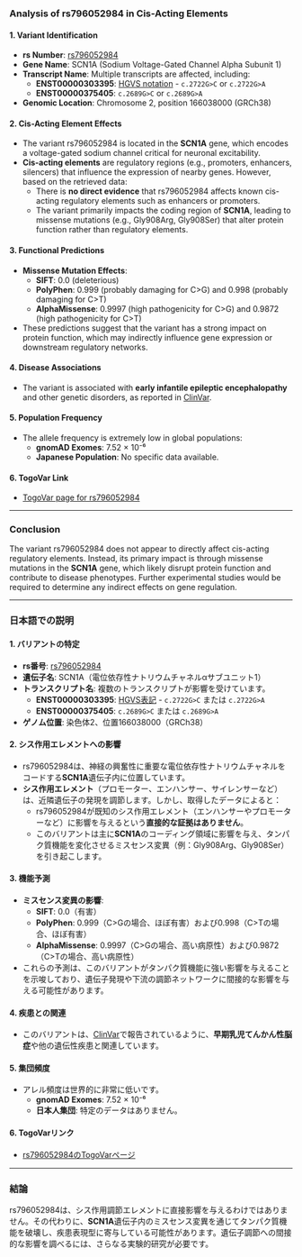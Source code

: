 ### Analysis of rs796052984 in Cis-Acting Elements

#### 1. **Variant Identification**
   - **rs Number**: [rs796052984](https://identifiers.org/dbsnp/rs796052984)
   - **Gene Name**: SCN1A (Sodium Voltage-Gated Channel Alpha Subunit 1)
   - **Transcript Name**: Multiple transcripts are affected, including:
     - **ENST00000303395**: [HGVS notation](https://www.ncbi.nlm.nih.gov/clinvar/variation/206786) - `c.2722G>C` or `c.2722G>A`
     - **ENST00000375405**: `c.2689G>C` or `c.2689G>A`
   - **Genomic Location**: Chromosome 2, position 166038000 (GRCh38)

#### 2. **Cis-Acting Element Effects**
   - The variant rs796052984 is located in the **SCN1A** gene, which encodes a voltage-gated sodium channel critical for neuronal excitability.
   - **Cis-acting elements** are regulatory regions (e.g., promoters, enhancers, silencers) that influence the expression of nearby genes. However, based on the retrieved data:
     - There is **no direct evidence** that rs796052984 affects known cis-acting regulatory elements such as enhancers or promoters.
     - The variant primarily impacts the coding region of **SCN1A**, leading to missense mutations (e.g., Gly908Arg, Gly908Ser) that alter protein function rather than regulatory elements.

#### 3. **Functional Predictions**
   - **Missense Mutation Effects**:
     - **SIFT**: 0.0 (deleterious)
     - **PolyPhen**: 0.999 (probably damaging for C>G) and 0.998 (probably damaging for C>T)
     - **AlphaMissense**: 0.9997 (high pathogenicity for C>G) and 0.9872 (high pathogenicity for C>T)
   - These predictions suggest that the variant has a strong impact on protein function, which may indirectly influence gene expression or downstream regulatory networks.

#### 4. **Disease Associations**
   - The variant is associated with **early infantile epileptic encephalopathy** and other genetic disorders, as reported in [ClinVar](https://www.ncbi.nlm.nih.gov/clinvar/variation/1695472).

#### 5. **Population Frequency**
   - The allele frequency is extremely low in global populations:
     - **gnomAD Exomes**: 7.52 × 10⁻⁶
     - **Japanese Population**: No specific data available.

#### 6. **TogoVar Link**
   - [TogoVar page for rs796052984](https://togovar.org/variant/2-166038000-C-G)

---

### Conclusion
The variant rs796052984 does not appear to directly affect cis-acting regulatory elements. Instead, its primary impact is through missense mutations in the **SCN1A** gene, which likely disrupt protein function and contribute to disease phenotypes. Further experimental studies would be required to determine any indirect effects on gene regulation.

---

### 日本語での説明

#### 1. **バリアントの特定**
   - **rs番号**: [rs796052984](https://identifiers.org/dbsnp/rs796052984)
   - **遺伝子名**: SCN1A（電位依存性ナトリウムチャネルαサブユニット1）
   - **トランスクリプト名**: 複数のトランスクリプトが影響を受けています。
     - **ENST00000303395**: [HGVS表記](https://www.ncbi.nlm.nih.gov/clinvar/variation/206786) - `c.2722G>C` または `c.2722G>A`
     - **ENST00000375405**: `c.2689G>C` または `c.2689G>A`
   - **ゲノム位置**: 染色体2、位置166038000（GRCh38）

#### 2. **シス作用エレメントへの影響**
   - rs796052984は、神経の興奮性に重要な電位依存性ナトリウムチャネルをコードする**SCN1A**遺伝子内に位置しています。
   - **シス作用エレメント**（プロモーター、エンハンサー、サイレンサーなど）は、近隣遺伝子の発現を調節します。しかし、取得したデータによると：
     - rs796052984が既知のシス作用エレメント（エンハンサーやプロモーターなど）に影響を与えるという**直接的な証拠はありません**。
     - このバリアントは主に**SCN1A**のコーディング領域に影響を与え、タンパク質機能を変化させるミスセンス変異（例：Gly908Arg、Gly908Ser）を引き起こします。

#### 3. **機能予測**
   - **ミスセンス変異の影響**:
     - **SIFT**: 0.0（有害）
     - **PolyPhen**: 0.999（C>Gの場合、ほぼ有害）および0.998（C>Tの場合、ほぼ有害）
     - **AlphaMissense**: 0.9997（C>Gの場合、高い病原性）および0.9872（C>Tの場合、高い病原性）
   - これらの予測は、このバリアントがタンパク質機能に強い影響を与えることを示唆しており、遺伝子発現や下流の調節ネットワークに間接的な影響を与える可能性があります。

#### 4. **疾患との関連**
   - このバリアントは、[ClinVar](https://www.ncbi.nlm.nih.gov/clinvar/variation/1695472)で報告されているように、**早期乳児てんかん性脳症**や他の遺伝性疾患と関連しています。

#### 5. **集団頻度**
   - アレル頻度は世界的に非常に低いです。
     - **gnomAD Exomes**: 7.52 × 10⁻⁶
     - **日本人集団**: 特定のデータはありません。

#### 6. **TogoVarリンク**
   - [rs796052984のTogoVarページ](https://togovar.org/variant/2-166038000-C-G)

---

### 結論
rs796052984は、シス作用調節エレメントに直接影響を与えるわけではありません。その代わりに、**SCN1A**遺伝子内のミスセンス変異を通じてタンパク質機能を破壊し、疾患表現型に寄与している可能性があります。遺伝子調節への間接的な影響を調べるには、さらなる実験的研究が必要です。